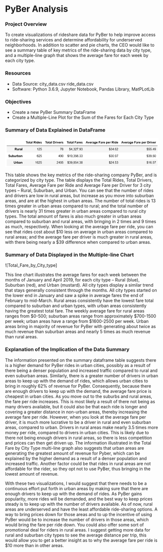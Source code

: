 # PyBer Analysis

### Project Overview
To create visualizations of rideshare data for PyBer to help improve access to ride-sharing services and determine affordability for underserved neighborhoods. In addition to scatter and pie charts, the CEO would like to see a summary table of key metrics of the ride-sharing data by city type, and a multiple-line graph that shows the average fare for each week by each city type.

### Resources
- Data Source: city_data.csv ride_data.csv
- Software: Python 3.6.9, Jupyter Notebook, Pandas Library, MatPLotLib

### Objectives
- Create a new PyBer Summary DataFrame
- Create a Multiple-Line Plot for the Sum of the Fares for Each City Type

### Summary of Data Explained in DataFrame

![Summary_DataFrame](https://github.com/hillarykrumbholz/PyBer_Analysis/blob/master/analysis/PyBer_Summary_DataFrame.png)

This table shows the key metrics of the ride-sharing company PyBer, and is categorized by city type. The table displays the Total Rides, Total Drivers, Total Fares, Average Fare per Ride and Average Fare per Driver for 3 city types – Rural, Suburban, and Urban. You can see that the number of rides and drivers are low in rural areas, but increase as you move into suburban areas, and are at the highest in urban areas. The number of total rides is 13 times greater in urban areas compared to rural; and the total number of drivers is nearly 31 times greater in urban areas compared to rural city types. The total amount of fares is also much greater in urban areas compared to suburban and rural areas, with bringing in 2 times and 9 times as much, respectively. When looking at the average fare per ride, you can see that rides cost about $10 less on average in urban areas compared to rural areas; and the average fare per driver is much greater in rural areas, with there being nearly a $39 difference when compared to urban areas. 

### Summary of Data Displayed in the Multiple-line Chart 

![Total_Fare_by_City_type]

This line chart illustrates the average fares for each week between the months of January and April 2019, for each city type – Rural (blue), Suburban (red), and Urban (mustard). All city types display a similar trend that stays generally consistent through the months. All city types started on the lower end in January and saw a spike in average fares the end of February to mid-March. Rural areas consistently have the lowest fare total compared to suburban and urban types, with urban areas consistently having the greatest total fare. The weekly average fare for rural areas ranges from $0-500; suburban areas range from approximately $700-1500 per week; urban areas have a range from $1600-2500 per week. Urban areas bring in majority of revenue for PyBer with generating about twice as much revenue than suburban areas and nearly 5 times as much revenue than rural areas. 

### Explanation of the Implication of the Data Summary

The information presented on the summary dataframe table suggests there is a higher demand for PyBer rides in urban cities, possibly as a result of there being a denser population and increased traffic compared to rural and even suburban areas. Similarly, there is a greater number of drivers in urban areas to keep up with the demand of rides, which allows urban cities to bring in roughly 62% of revenue for PyBer. Consequently, because there are enough drivers to keep up with the demand, the average fare price is cheapest in urban cities. As you move out to the suburbs and rural areas, the fare per ride increases. This is most likely a result of there not being as many drivers available, but it could also be that each ride is longer and covering a greater distance in non-urban areas, thereby increasing the average fare per ride. However, when you look at the average fare per driver, it is much more lucrative to be a driver in rural and even suburban areas, compared to urban. Drivers in rural areas make nearly 3.5 times more money per ride, compared to drivers in urban cities. This is likely due to there not being enough drivers in rural areas, so there is less competition and prices can then get driven up. The information illustrated in the Total Fare by City Type multi-line graph also suggests that urban areas are generating the greatest amount of revenue for Pyber, which can be explained by the higher demand as a result of a denser population and increased traffic. Another factor could be that rides in rural areas are not affordable for the rider, so they opt not to use PyBer, thus bringing in the lowest amount of revenue.


With these two visualizations, I would suggest that there needs to be a continuous effort put forth in urban areas by making sure that there are enough drivers to keep up with the demand of rides. As PyBer gains popularity, more rides will be demanded, and the best way to keep prices steady is to keep up with the number of drivers available. As of now, rural areas are underserved and have the least affordable ride-sharing options. A way to bring prices down for those areas and to up the incentive of using PyBer would be to increase the number of drivers in those areas, which would bring the fare per ride down. You could also offer some sort of promotional deal for riders in rural areas. I suggest getting more data for rural and suburban city types to see the average distance per trip, this would allow you to get a better insight as to why the average fare per ride is $10 more than in other areas. 
